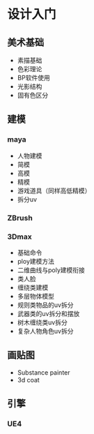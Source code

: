 # 设计入门

## 美术基础

- 素描基础
- 色彩理论
- BP软件使用
- 光影结构
- 固有色区分

## 建模

### maya

- 人物建模
- 简模
- 高模
- 精模
- 游戏道具（同样高低精模）
- 拆分uv

### ZBrush

### 3Dmax

- 基础命令
- ploy建模方法
- 二维曲线与poly建模衔接
- 类人脸
- 缠绕类建模
- 多层物体模型
- 规则类物品的uv拆分
- 武器类的uv拆分和摆放
- 树木缠绕类uv拆分
- 复杂人物角色uv拆分

## 画贴图

- Substance painter
- 3d coat

## 引擎

### UE4
